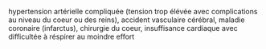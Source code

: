 hypertension artérielle compliquée (tension trop élévée avec complications au niveau du coeur ou des reins), accident vasculaire cérébral, maladie coronaire (infarctus), chirurgie du coeur, insuffisance cardiaque avec difficultée à réspirer au moindre effort
